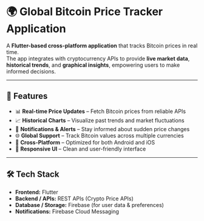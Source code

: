 # 🌍 Global Bitcoin Price Tracker Application

A **Flutter-based cross-platform application** that tracks Bitcoin prices in real time.  
The app integrates with cryptocurrency APIs to provide **live market data**, **historical trends**, and **graphical insights**, empowering users to make informed decisions.

---

## 🚀 Features
- 📊 **Real-time Price Updates** – Fetch Bitcoin prices from reliable APIs  
- 📈 **Historical Charts** – Visualize past trends and market fluctuations  
- 🔔 **Notifications & Alerts** – Stay informed about sudden price changes  
- 🌐 **Global Support** – Track Bitcoin values across multiple currencies  
- 📱 **Cross-Platform** – Optimized for both Android and iOS  
- 🎨 **Responsive UI** – Clean and user-friendly interface  

---

## 🛠️ Tech Stack
- **Frontend:** Flutter  
- **Backend / APIs:** REST APIs (Crypto Price APIs)  
- **Database / Storage:** Firebase (for user data & preferences)  
- **Notifications:** Firebase Cloud Messaging  

